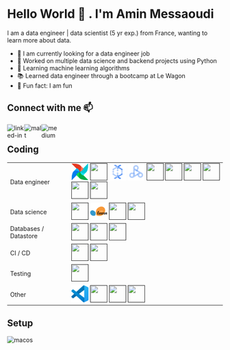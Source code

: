 # Hello World 👋 . I'm Amin Messaoudi
I am a data engineer | data scientist (5 yr exp.) from France, wanting to learn more about data.
- 🔭 I am currently looking for a data engineer job
- 🧪 Worked on multiple data science and backend projects using Python
- 🌱 Learning machine learning algorithms
- 📚 Learned data engineer through a bootcamp at Le Wagon
- 💬 Fun fact: I am fun

## Connect with me 📫
[<img align="left" alt="linked-in" src="https://www.vectorlogo.zone/logos/linkedin/linkedin-tile.svg" width="40" height="40"/>](https://www.linkedin.com/in/amin-messaoudi/)
[<img align="left" alt="malt" src="https://www.malt.com/bimi/malt.svg" width="40" height="40"/>](https://www.malt.fr/profile/aminmessaoudi)
[<img align="left" alt="medium" src="https://www.vectorlogo.zone/logos/medium/medium-tile.svg" width="40" height="40"/>](https://medium.com/@amessaoudi)
<br>

## Coding

<table>
  <tr>
    <td> Data engineer </td>
    <td>
      <a href=""><img src="https://github.com/apache/airflow/blob/main/docs/apache-airflow/img/logos/airflow_64x64_emoji_transparent.png" width="40" height="40"></img></a>
      <a href=""><img src="https://www.vectorlogo.zone/logos/google_cloud/google_cloud-icon.svg" width="40" height="40"></img></a>
      <a href=""><img src="https://github.com/AwesomeLogos/google-cloud-icons/blob/main/docs/images/dataflow.svg" width="40" height="40"></img></a>
      <a href=""><img src="https://github.com/AwesomeLogos/google-cloud-icons/blob/main/docs/images/dataproc.svg" width="40" height="40"></img></a>
      <a href=""><img src="https://www.vectorlogo.zone/logos/google_bigquery/google_bigquery-icon.svg" width="40" height="40"></img></a>
      <a href=""><img src="https://www.vectorlogo.zone/logos/apache_spark/apache_spark-icon.svg" width="40" height="40"></img></a>
      <a href=""><img src="https://github.com/gilbarbara/logos/blob/main/logos/dbt-icon.svg" width="40" height="40"></img></a>
      <a href=""><img src="https://www.vectorlogo.zone/logos/apache_hadoop/apache_hadoop-icon.svg" width="40" height="40"></img></a>
      <a href=""><img src="https://www.vectorlogo.zone/logos/apache_beam/apache_beam-icon.svg" width="40" height="40"></img></a>
      <a href=""><img src="https://www.vectorlogo.zone/logos/apache_kafka/apache_kafka-icon.svg" width="40" height="40"></img></a>
    </td>
  </tr>
  <tr>
    <td> Data science </td>
    <td>
      <a href=""><img src="https://www.vectorlogo.zone/logos/python/python-icon.svg" width="40" height="40"></img></a>
      <a href=""><img src="https://github.com/devicons/devicon/blob/master/icons/scikitlearn/scikitlearn-original.svg" width="40" height="40"></img></a>
      <a href=""><img src="https://www.vectorlogo.zone/logos/jupyter/jupyter-icon.svg" width="40" height="40"></img></a>
      <a href=""><img src="https://github.com/simple-icons/simple-icons/blob/master/icons/dataiku.svg" width="40" height="40"></img></a>
    </td>
  </tr>
  <tr>
    <td> Databases / Datastore </td>
    <td>
      <a href=""><img src="https://www.vectorlogo.zone/logos/mongodb/mongodb-icon.svg" width="40" height="40"></img></a>
      <a href=""><img src="https://www.vectorlogo.zone/logos/postgresql/postgresql-icon.svg" width="40" height="40"></img></a>
      <a href=""><img src="https://www.vectorlogo.zone/logos/elastic/elastic-icon.svg" width="40" height="40"></img></a>
   </td>
  <tr>
    <td> CI / CD </td>
    <td>
      <a href=""><img src="https://www.vectorlogo.zone/logos/github/github-icon.svg" width="40" height="40"></img></a>
      <a href=""><img src="https://www.vectorlogo.zone/logos/jenkins/jenkins-icon.svg" width="40" height="40"></img></a>
   </td>
  </tr>
  <tr>
    <td> Testing </td>
    <td>
      <a href=""><img src="https://www.vectorlogo.zone/logos/pytest/pytest-icon.svg" width="40" height="40"></img></a>
   </td>
  </tr>
  <tr>
    <td> Other </td>
    <td>
      <a href=""><img src="https://github.com/cncf/landscape/blob/master/hosted_logos/vscode.svg" width="40" height="40"></img></a>
      <a href=""><img src="https://www.vectorlogo.zone/logos/gitlab/gitlab-icon.svg" width="40" height="40"></img></a>
      <a href=""><img src="https://www.vectorlogo.zone/logos/getpostman/getpostman-icon.svg" width="40" height="40"></img></a>
      <a href=""><img src="https://www.beekeeperstudio.io/static/press-kit/bk-logo-icon-lightbg.svg" width="40" height="40"></img></a>
   </td>
  </tr>

</table>

## Setup
<img align="left" alt="macos" src="https://img.shields.io/badge/Apple-MacBook_Air_15_M2-999999?style=for-the-badge&logo=apple&logoColor=white" />
<!-- <img align="left" src="https://badgen.net/badge/icon/iTerm2?icon=terminal&label"> -->
<br>
<br>

<!-- Sources
[1] https://javascript.plainenglish.io/how-to-create-a-kick-ass-github-profile-in-5-minutes-19a8e8d0693b
[2] https://dev.to/envoy_/150-badges-for-github-pnk
-->
